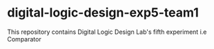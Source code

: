 # digital-logic-design-exp5-team1
This repository contains Digital Logic Design Lab's fifth experiment i.e Comparator
